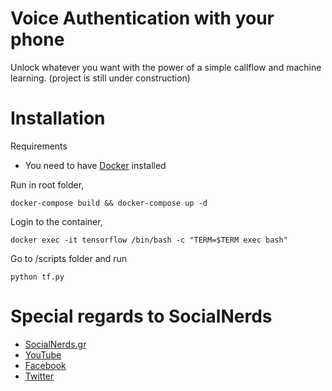 # Voice Authentication with your phone

Unlock whatever you want with the power of a simple callflow and machine learning.
(project is still under construction)

# Installation
Requirements
- You need to have [Docker](https://docs.docker.com/engine/installation/) installed

Run in root folder,
~~~~
docker-compose build && docker-compose up -d
~~~~

Login to the container,
~~~~
docker exec -it tensorflow /bin/bash -c "TERM=$TERM exec bash"
~~~~

Go to /scripts folder and run
~~~~
python tf.py
~~~~

# Special regards to SocialNerds
* [SocialNerds.gr](https://www.socialnerds.gr/)
* [YouTube](https://www.youtube.com/SocialNerdsGR)
* [Facebook](https://www.facebook.com/SocialNerdsGR)
* [Twitter](https://twitter.com/socialnerdsgr)